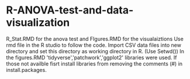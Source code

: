 # R-ANOVA-test-and-data-visualization

R_Stat.RMD for the anova test and FIgures.RMD for the visualaiztions
Use rmd file in the R studio to follow the code. 
Import CSV data files into new directory and set this directory as working directory in R. (Use Setwd())
In the figures.RMD 'tidyverse','patchwork','ggplot2' libraries were used. If those not availble fisrt install libraries from removing the comments (#) in install.packages. 

